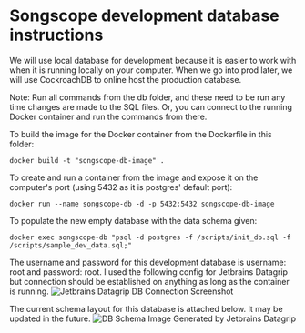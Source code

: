# Songscope development database instructions

We will use local database for development because it is easier to work with when it is running locally on your
computer. When we go into prod later, we will use CockroachDB to online host the production database.

Note: Run all commands from the db folder, and these need to be run any time changes are made to the SQL files. Or, you
can connect to the running Docker container and run the commands from there.

To build the image for the Docker container from the Dockerfile in this folder:

```docker build -t "songscope-db-image" .```

To create and run a container from the image and expose it on the computer's port (using 5432 as it is postgres'
default
port):

```docker run --name songscope-db -d -p 5432:5432 songscope-db-image```

To populate the new empty database with the data schema given:

```docker exec songscope-db "psql -d postgres -f /scripts/init_db.sql -f /scripts/sample_dev_data.sql;"```

The username and password for this development database is username: root and password: root. I used the following config for Jetbrains Datagrip but connection should be established on anything as long as the container is running.
![Jetbrains Datagrip DB Connection Screenshot](db_connect_ss.png)

The current schema layout for this database is attached below. It may be updated in the future.
![DB Schema Image Generated by Jetbrains Datagrip](db_schema.png)
